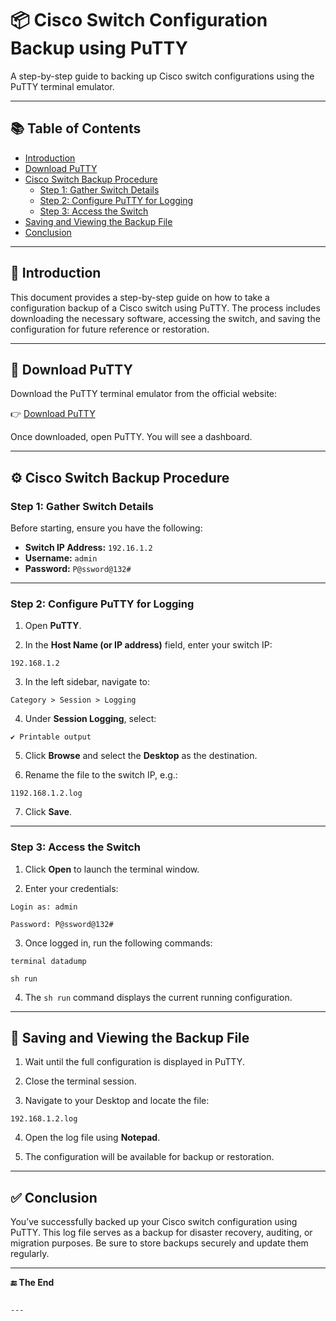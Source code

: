 # 📦 Cisco Switch Configuration Backup using PuTTY

A step-by-step guide to backing up Cisco switch configurations using the PuTTY terminal emulator.

---

## 📚 Table of Contents

- [Introduction](#introduction)
- [Download PuTTY](#download-putty)
- [Cisco Switch Backup Procedure](#cisco-switch-backup-procedure)
  - [Step 1: Gather Switch Details](#step-1-gather-switch-details)
  - [Step 2: Configure PuTTY for Logging](#step-2-configure-putty-for-logging)
  - [Step 3: Access the Switch](#step-3-access-the-switch)
- [Saving and Viewing the Backup File](#saving-and-viewing-the-backup-file)
- [Conclusion](#conclusion)

---

## 🧾 Introduction

This document provides a step-by-step guide on how to take a configuration backup of a Cisco switch using PuTTY. The process includes downloading the necessary software, accessing the switch, and saving the configuration for future reference or restoration.

---

## 🔽 Download PuTTY

Download the PuTTY terminal emulator from the official website:

👉 [Download PuTTY](https://www.chiark.greenend.org.uk/~sgtatham/putty/latest.html)

Once downloaded, open PuTTY. You will see a dashboard. 

---

## ⚙️ Cisco Switch Backup Procedure

### Step 1: Gather Switch Details

Before starting, ensure you have the following:

- **Switch IP Address:** `192.16.1.2`
- **Username:** `admin`
- **Password:** `P@ssword@132#`
---

### Step 2: Configure PuTTY for Logging

1. Open **PuTTY**.

2. In the **Host Name (or IP address)** field, enter your switch IP:
```
192.168.1.2
```

3. In the left sidebar, navigate to:
```
Category > Session > Logging
```

4. Under **Session Logging**, select:
```
✔ Printable output
```

5. Click **Browse** and select the **Desktop** as the destination.

6. Rename the file to the switch IP, e.g.:
```
1192.168.1.2.log
```

7. Click **Save**.
---

### Step 3: Access the Switch

1. Click **Open** to launch the terminal window.

2. Enter your credentials:
```
Login as: admin
```
```
Password: P@ssword@132#
```

3. Once logged in, run the following commands:
```
terminal datadump
```
```
sh run
```

4. The `sh run` command displays the current running configuration.
---

## 💾 Saving and Viewing the Backup File

1. Wait until the full configuration is displayed in PuTTY.

2. Close the terminal session.

3. Navigate to your Desktop and locate the file:
```
192.168.1.2.log
```

4. Open the log file using **Notepad**.

5. The configuration will be available for backup or restoration.
---

## ✅ Conclusion

You’ve successfully backed up your Cisco switch configuration using PuTTY. This log file serves as a backup for disaster recovery, auditing, or migration purposes. Be sure to store backups securely and update them regularly.

---

**🔚 The End**
```

---
